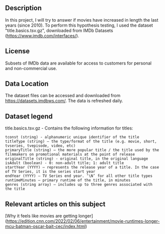 ## Description
In this project, I will try to answer if movies have increased in length the last years (since 2010).
To perform this hypothesis testing, I used the dataset "title.basics.tsv.gz", downloaded from IMDb Datasets (https://www.imdb.com/interfaces/).

## License
Subsets of IMDb data are available for access to customers for personal and non-commercial use. 

## Data Location
The dataset files can be accessed and downloaded from https://datasets.imdbws.com/. The data is refreshed daily.

## Dataset legend
title.basics.tsv.gz - Contains the following information for titles:

    tconst (string) - alphanumeric unique identifier of the title
    titleType (string) – the type/format of the title (e.g. movie, short, tvseries, tvepisode, video, etc)
    primaryTitle (string) – the more popular title / the title used by the filmmakers on promotional materials at the point of release
    originalTitle (string) - original title, in the original language
    isAdult (boolean) - 0: non-adult title; 1: adult title
    startYear (YYYY) – represents the release year of a title. In the case of TV Series, it is the series start year
    endYear (YYYY) – TV Series end year. ‘\N’ for all other title types
    runtimeMinutes – primary runtime of the title, in minutes
    genres (string array) – includes up to three genres associated with the title

## Relevant articles on this subject
[Why it feels like movies are getting longer] (https://edition.cnn.com/2022/02/06/entertainment/movie-runtimes-longer-mcu-batman-oscar-bait-cec/index.html)
